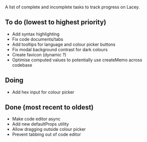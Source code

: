 A list of complete and incomplete tasks to track progress on Lacey.

## To do (lowest to highest priority)

- Add syntax highlighting
- Fix code documents/tabs
- Add tooltips for language and colour picker buttons
- Fix modal background contrast for dark colours
- Create favicon (dynamic ?)
- Optimise computed values to potentially use createMemo across codebase

## Doing

- Add hex input for colour picker

## Done (most recent to oldest)

- Make code editor async
- Add new defaultProps utility
- Allow dragging outside colour picker
- Prevent tabbing out of code editor
